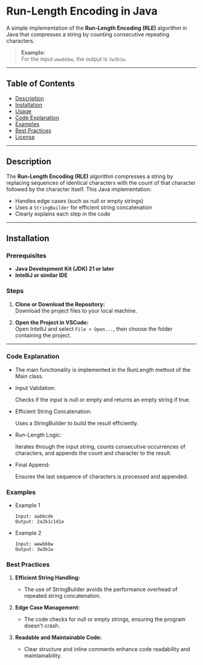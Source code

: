 # Run-Length Encoding in Java

A simple implementation of the **Run-Length Encoding (RLE)** algorithm in Java that compresses a string by counting consecutive repeating characters.

> **Example:**  
> For the input `wwwbbbw`, the output is `3w3b1w`.

---

## Table of Contents
- [Description](#description)
- [Installation](#installation)
- [Usage](#usage)
- [Code Explanation](#code-explanation)
- [Examples](#examples)
- [Best Practices](#best-practices)
- [License](#license)

---

## Description

The **Run-Length Encoding (RLE)** algorithm compresses a string by replacing sequences of identical characters with the count of that character followed by the character itself. This Java implementation:

- Handles edge cases (such as null or empty strings)
- Uses a `StringBuilder` for efficient string concatenation
- Clearly explains each step in the code

---

## Installation

### Prerequisites

- **Java Development Kit (JDK) 21 or later**
- **IntelliJ or similar IDE**

### Steps

1. **Clone or Download the Repository:**  
   Download the project files to your local machine.

2. **Open the Project in VSCode:**  
   Open IntelliJ and select `File > Open...`, then choose the folder containing the project.

---

### Code Explanation

- The main functionality is implemented in the RunLength method of the Main class.

- Input Validation:

    Checks if the input is null or empty and returns an empty string if true.

- Efficient String Concatenation:

    Uses a StringBuilder to build the result efficiently.

- Run-Length Logic:

    Iterates through the input string, counts consecutive occurrences of characters, and appends the count and character to the result.

- Final Append:

    Ensures the last sequence of characters is processed and appended.

### Examples

- Example 1

    ```
    Input: aabbcde
    Output: 2a2b1c1d1e
    ```

- Example 2

    ```
    Input: wwwbbbw
    Output: 3w3b1w
    ```

### Best Practices

1. **Efficient String Handling:**
    
    - The use of StringBuilder avoids the performance overhead of repeated string concatenation.

2. **Edge Case Management:**

    - The code checks for null or empty strings, ensuring the program doesn't crash.

3. **Readable and Maintainable Code:**

    - Clear structure and inline comments enhance code readability and maintainability.